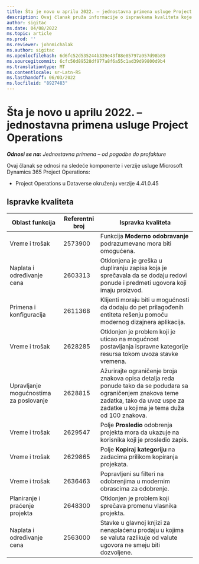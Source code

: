 ```yaml
---
title: Šta je novo u aprilu 2022. – jednostavna primena usluge Project Operations
description: Ovaj članak pruža informacije o ispravkama kvaliteta koje su dostupne u izdanju za april 2022. usluge Microsoft Dynamics 365 Project Operations jednostavna primena.
author: sigitac
ms.date: 04/08/2022
ms.topic: article
ms.prod: ''
ms.reviewer: johnmichalak
ms.author: sigitac
ms.openlocfilehash: 6d6fc52d535244b339e43f88e85797a957d98b89
ms.sourcegitcommit: 6cfc50d89528df977a8f6a55c1ad39d99800d9b4
ms.translationtype: MT
ms.contentlocale: sr-Latn-RS
ms.lasthandoff: 06/03/2022
ms.locfileid: "8927483"
---
```

# <a name="whats-new-april-2022---project-operations-lite-deployment"></a>Šta je novo u aprilu 2022. – jednostavna primena usluge Project Operations

_**Odnosi se na:** Jednostavna primena – od pogodbe do profakture_

Ovaj članak se odnosi na sledeće komponente i verzije usluge Microsoft Dynamics 365 Project Operations:

- Project Operations u Dataverse okruženju verzije 4.41.0.45

## <a name="quality-updates"></a>Ispravke kvaliteta

| Oblast funkcija | Referentni broj | Ispravka kvaliteta |
| --- | --- | --- |
| Vreme i trošak | 2573900 | Funkcija **Moderno odobravanje** podrazumevano mora biti omogućena. |
| Naplata i određivanje cena | 2603313 | Otklonjena je greška u dupliranju zapisa koja je sprečavala da se dodaju redovi ponude i predmeti ugovora koji imaju proizvod. |
| Primena i konfiguracija | 2611368 | Klijenti moraju biti u mogućnosti da dodaju do pet prilagođenih entiteta rešenju pomoću modernog dizajnera aplikacija. |
| Vreme i trošak | 2628285 | Otklonjen je problem koji je uticao na mogućnost postavljanja ispravne kategorije resursa tokom uvoza stavke vremena. |
| Upravljanje mogućnostima za poslovanje| 2628815 | Ažurirajte ograničenje broja znakova opisa detalja reda ponude tako da se podudara sa ograničenjem znakova teme zadatka, tako da uvoz uspe za zadatke u kojima je tema duža od 100 znakova. |
| Vreme i trošak| 2629547 | Polje **Prosledio** odobrenja projekta mora da ukazuje na korisnika koji je prosledio zapis. |
| Vreme i trošak| 2629865 | Polje **Kopiraj kategoriju** na zadacima prilikom kopiranja projekata. |
| Vreme i trošak| 2636463 | Popravljeni su filteri na odobrenjima u modernim obrascima za odobrenje. |
| Planiranje i praćenje projekta | 2648300 | Otklonjen je problem koji sprečava promenu vlasnika projekta. |
| Naplata i određivanje cena | 2563000 | Stavke u glavnoj knjizi za nenaplaćenu prodaju u kojima se valuta razlikuje od valute ugovora ne smeju biti dozvoljene. |
